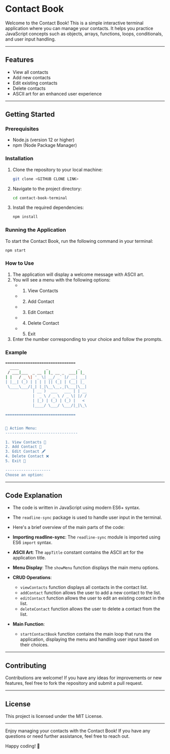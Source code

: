 # Contact Book

Welcome to the Contact Book!
This is a simple interactive terminal application where you can manage your contacts.
It helps you practice JavaScript concepts such as objects, arrays, functions, loops, conditionals, and user input handling.

---

## Features

- View all contacts
- Add new contacts
- Edit existing contacts
- Delete contacts
- ASCII art for an enhanced user experience

---

## Getting Started

### Prerequisites

- Node.js (version 12 or higher)
- npm (Node Package Manager)

### Installation

1. Clone the repository to your local machine:

   ```sh
   git clone <GITHUB CLONE LINK>
   ```

2. Navigate to the project directory:

   ```bash
   cd contact-book-terminal
   ```

3. Install the required dependencies:

   ```bash
   npm install
   ```

### Running the Application

To start the Contact Book, run the following command in your terminal:

```bash
npm start
```

### How to Use

1. The application will display a welcome message with ASCII art.
2. You will see a menu with the following options:
   - 1. View Contacts
   - 2. Add Contact
   - 3. Edit Contact
   - 4. Delete Contact
   - 5. Exit
3. Enter the number corresponding to your choice and follow the prompts.

### Example

```bash
===============================
  ____            _             _
 / ___|___  _ __ | |_ __ _  ___| |_
| |   / _ \| '_ \| __/ _` |/ __| __|
| |__| (_) | | | | || (_| | (__| |_
 \____\___/|_| |_|\__\__,_|\___|\__|
            | __ )  ___   ___ | | __
            |  _ \ / _ \ / _ \| |/ /
            | |_) | (_) | (_) |   <
            |____/ \___/ \___/|_|\_\

===============================


🤖 Action Menu:
--------------------------------

1. View Contacts 👀
2. Add Contact 📝
3. Edit Contact 🖋️
4. Delete Contact ❌
5. Exit 🚪

--------------------
Choose an option:
```

---

## Code Explanation

- The code is written in JavaScript using modern ES6+ syntax.
- The `readline-sync` package is used to handle user input in the terminal.
- Here's a brief overview of the main parts of the code:

- **Importing readline-sync**: The `readline-sync` module is imported using ES6 `import` syntax.
- **ASCII Art**: The `appTitle` constant contains the ASCII art for the application title.
- **Menu Display**: The `showMenu` function displays the main menu options.
- **CRUD Operations**:
  - `viewContacts` function displays all contacts in the contact list.
  - `addContact` function allows the user to add a new contact to the list.
  - `editContact` function allows the user to edit an existing contact in the list.
  - `deleteContact` function allows the user to delete a contact from the list.
- **Main Function**:
  - `startContactBook` function contains the main loop that runs the application, displaying the menu and handling user input based on their choices.

---

## Contributing

Contributions are welcome!
If you have any ideas for improvements or new features, feel free to fork the repository and submit a pull request.

---

## License

This project is licensed under the MIT License.

---

Enjoy managing your contacts with the Contact Book!
If you have any questions or need further assistance, feel free to reach out.

Happy coding! 🚀
